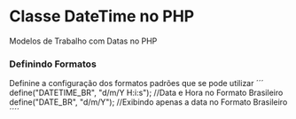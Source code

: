 # Classe DateTime no PHP
Modelos de Trabalho com Datas no PHP
### Definindo Formatos
Definine a configuração dos formatos padrões que se pode utilizar
´´´
define("DATETIME_BR", "d/m/Y H:i:s"); //Data e Hora no Formato Brasileiro
define("DATE_BR", "d/m/Y"); //Exibindo apenas a data no Formato Brasileiro
´´´´
